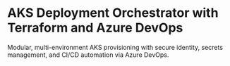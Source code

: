 # AKS Deployment Orchestrator with Terraform and Azure DevOps

Modular, multi-environment AKS provisioning with secure identity, secrets management, and CI/CD automation via Azure DevOps.
